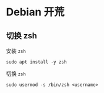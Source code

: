 # Debian 开荒

## 切换 zsh

安装 `zsh`

```shell
sudo apt install -y zsh
```

切换 `zsh`

```shell
sudo usermod -s /bin/zsh <username>
```